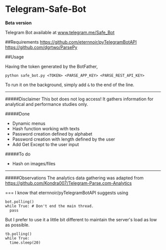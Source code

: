 # Telegram-Safe-Bot
**Beta version**

Telegram Bot available at www.telegram.me/Safe_Bot

##Requirements
https://github.com/eternnoir/pyTelegramBotAPI
https://github.com/dgrtwo/ParsePy

##Usage

Having the token generated by the BotFather, 

```python safe_bot.py <TOKEN> <PARSE_APP_KEY> <PARSE_REST_API_KEY>```

To run it on the background, simply add `&` to the end of the line.

---
#####Disclaimer
This bot does not log access! It gathers information for analytical and performance studies only.

#####Done
* Dynamic menus
* Hash function working with texts
* Password creation defined by alphabet
* Password creation with length defined by the user
* Add Get Except to the user input

#####To do
* Hash on images/files

---
#####Observations
The analytics data gathering was adapted from 
https://github.com/Kondra007/Telegram-Parse.com-Analytics

===
I know that eternnoir/pyTelegramBotAPI suggests using
```
bot.polling()
while True: # Don't end the main thread.
  pass
```

But I prefer to use it a little bit different to maintain the server's load as low as possible.
```
tb.polling()
while True:
  time.sleep(20)
```
